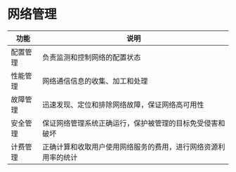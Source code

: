 # 网络管理

| 功能     | 说明                                                           |
| -------- | -------------------------------------------------------------- |
| 配置管理 | 负责监测和控制网络的配置状态                                   |
| 性能管理 | 网络通信信息的收集、加工和处理                                 |
| 故障管理 | 迅速发现、定位和排除网络故障，保证网络高可用性                 |
| 安全管理 | 保证网络管理系统正确运行，保护被管理的目标免受侵害和破坏       |
| 计费管理 | 正确计算和收取用户使用网络服务的费用，进行网络资源利用率的统计 |